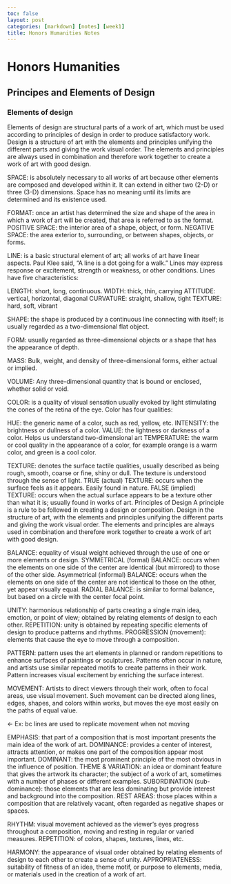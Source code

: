 ```yaml
---
toc: false
layout: post
categories: [markdown] [notes] [week1]
title: Honors Humanities Notes
---
```


# Honors Humanities 
 
## Principes and Elements of Design

### Elements of design 

Elements of design are structural parts of a work of art, which must be used according to principles of design in order to produce satisfactory work. Design is a structure of art with the elements and principles unifying the different parts and giving the work visual order. The elements and principles are always used in combination and therefore work together to create a work of art with good design. 

SPACE: is absolutely necessary to all works of art because other elements are composed and developed within it. It can extend in either two (2-D) or three   (3-D) dimensions. Space has no meaning until its limits are determined and its existence used.

FORMAT: once an artist has determined the size and shape of the area in which a work of art will be created, that area is referred to as the format.
POSITIVE SPACE: the interior area of a shape, object, or form.
NEGATIVE SPACE: the area exterior to, surrounding, or between shapes, objects, or forms. 

LINE: is a basic structural element of art; all works of art have linear aspects. Paul Klee said, “A line is a dot going for a walk.” Lines may express response or excitement, strength or weakness, or other conditions. Lines have five characteristics: 

LENGTH: short, long, continuous.
WIDTH: thick, thin, carrying
ATTITUDE: vertical, horizontal, diagonal
CURVATURE: straight, shallow, tight
TEXTURE: hard, soft, vibrant

SHAPE: the shape is produced by a continuous line connecting with itself; is usually regarded as a two-dimensional flat object.

FORM: usually regarded as three-dimensional objects or a shape that has the appearance of depth.

MASS: Bulk, weight, and density of three-dimensional forms, either actual or implied.

VOLUME: Any three-dimensional quantity that is bound or enclosed, whether solid or void.

COLOR: is a quality of visual sensation usually evoked by light stimulating the cones of the retina of the eye. Color has four qualities:

HUE: the generic name of a color, such as red, yellow, etc.
INTENSITY: the brightness or dullness of a color.
VALUE: the lightness or darkness of a color. Helps us understand two-dimensional art 
TEMPERATURE: the warm or cool quality in the appearance of a color, for example orange is a warm color, and green is a cool color. 

TEXTURE: denotes the surface tactile qualities, usually described as being rough, smooth, coarse or fine, shiny or dull. The texture is understood through the sense of light.
TRUE (actual) TEXTURE: occurs when the surface feels as it appears. Easily found in nature.
FALSE (implied) TEXTURE: occurs when the actual surface appears to be a texture other than what it is; usually found in works of art. 
Principles of Design
A principle is a rule to be followed in creating a design or composition. Design in the structure of art, with the elements and principles unifying the different parts and giving the work visual order. The elements and principles are always used in combination and therefore work together to create a work of art with good design.

BALANCE: equality of visual weight achieved through the use of one or more elements or design.
SYMMETRICAL (formal) BALANCE: occurs when the elements on one side of the center are identical (but mirrored) to those of the other side. 
Asymmetrical (informal) BALANCE: occurs when the elements on one side of the center are not identical to those on the other, yet appear visually equal.
RADIAL BALANCE: is similar to formal balance, but based on a circle with the center focal point.

UNITY:  harmonious relationship of parts creating a single main idea, emotion, or point of view; obtained by relating elements of design to each other.
REPETITION: unity is obtained by repeating specific elements of design to produce patterns and rhythms. 
PROGRESSION (movement): elements that cause the eye to move through a composition. 

PATTERN: pattern uses the art elements in planned or random repetitions to enhance surfaces of paintings or sculptures. Patterns often occur in nature, and artists use similar repeated motifs to create patterns in their work. Pattern increases visual excitement by enriching the surface interest. 

 MOVEMENT: Artists to direct viewers through their work, often to focal areas,   use visual movement. Such movement can be directed along lines, edges, shapes, and colors within works, but moves the eye most easily on the paths of equal value. 

<- Ex: bc lines are used to replicate movement when not moving

EMPHASIS: that part of a composition that is most important presents the main idea of the work of art. 
DOMINANCE: provides a center of interest, attracts attention, or makes one part of the composition appear most important.
DOMINANT: the most prominent principle of the most obvious in the influence of position.
THEME & VARIATION: an idea or dominant feature that gives the artwork its character; the subject of a work of art, sometimes with a number of phases or different examples.
SUBORDINATION (sub-dominance): those elements that are less dominating but provide interest and background into the composition.
REST AREAS: those places within a composition that are relatively vacant, often regarded as negative shapes or spaces. 

RHYTHM: visual movement achieved as the viewer’s eyes progress throughout a composition, moving and resting in regular or varied measures.
REPETITION: of colors, shapes, textures, lines, etc.

HARMONY: the appearance of visual order obtained by relating elements of design to each other to create a sense of unity.
APPROPRIATENESS: suitability of fitness of an idea, theme motif, or purpose to elements, media, or materials used in the creation of a work of art.
